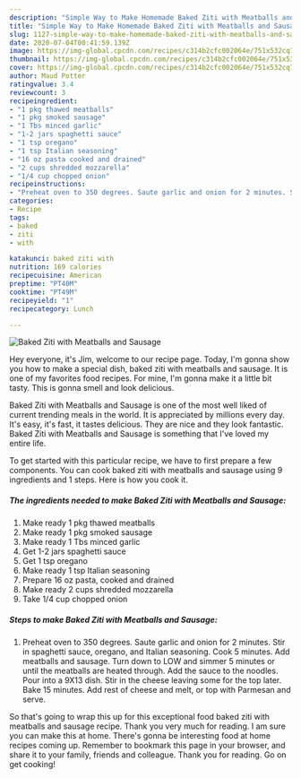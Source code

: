 ```yaml
---
description: "Simple Way to Make Homemade Baked Ziti with Meatballs and Sausage"
title: "Simple Way to Make Homemade Baked Ziti with Meatballs and Sausage"
slug: 1127-simple-way-to-make-homemade-baked-ziti-with-meatballs-and-sausage
date: 2020-07-04T00:41:59.139Z
image: https://img-global.cpcdn.com/recipes/c314b2cfc002064e/751x532cq70/baked-ziti-with-meatballs-and-sausage-recipe-main-photo.jpg
thumbnail: https://img-global.cpcdn.com/recipes/c314b2cfc002064e/751x532cq70/baked-ziti-with-meatballs-and-sausage-recipe-main-photo.jpg
cover: https://img-global.cpcdn.com/recipes/c314b2cfc002064e/751x532cq70/baked-ziti-with-meatballs-and-sausage-recipe-main-photo.jpg
author: Maud Potter
ratingvalue: 3.4
reviewcount: 3
recipeingredient:
- "1 pkg thawed meatballs"
- "1 pkg smoked sausage"
- "1 Tbs minced garlic"
- "1-2 jars spaghetti sauce"
- "1 tsp oregano"
- "1 tsp Italian seasoning"
- "16 oz pasta cooked and drained"
- "2 cups shredded mozzarella"
- "1/4 cup chopped onion"
recipeinstructions:
- "Preheat oven to 350 degrees. Saute garlic and onion for 2 minutes. Stir in spaghetti sauce, oregano, and Italian seasoning. Cook 5 minutes. Add meatballs and sausage. Turn down to LOW and simmer 5 minutes or until the meatballs are heated through. Add the sauce to the noodles. Pour into a 9X13 dish. Stir in the cheese leaving some for the top later. Bake 15 minutes. Add rest of cheese and melt, or top with Parmesan and serve."
categories:
- Recipe
tags:
- baked
- ziti
- with

katakunci: baked ziti with 
nutrition: 169 calories
recipecuisine: American
preptime: "PT40M"
cooktime: "PT49M"
recipeyield: "1"
recipecategory: Lunch

---
```



![Baked Ziti with Meatballs and Sausage](https://img-global.cpcdn.com/recipes/c314b2cfc002064e/751x532cq70/baked-ziti-with-meatballs-and-sausage-recipe-main-photo.jpg)

Hey everyone, it's Jim, welcome to our recipe page. Today, I'm gonna show you how to make a special dish, baked ziti with meatballs and sausage. It is one of my favorites food recipes. For mine, I'm gonna make it a little bit tasty. This is gonna smell and look delicious.



Baked Ziti with Meatballs and Sausage is one of the most well liked of current trending meals in the world. It is appreciated by millions every day. It's easy, it's fast, it tastes delicious. They are nice and they look fantastic. Baked Ziti with Meatballs and Sausage is something that I've loved my entire life.


To get started with this particular recipe, we have to first prepare a few components. You can cook baked ziti with meatballs and sausage using 9 ingredients and 1 steps. Here is how you cook it.

<!--inarticleads1-->

##### The ingredients needed to make Baked Ziti with Meatballs and Sausage:

1. Make ready 1 pkg thawed meatballs
1. Make ready 1 pkg smoked sausage
1. Make ready 1 Tbs minced garlic
1. Get 1-2 jars spaghetti sauce
1. Get 1 tsp oregano
1. Make ready 1 tsp Italian seasoning
1. Prepare 16 oz pasta, cooked and drained
1. Make ready 2 cups shredded mozzarella
1. Take 1/4 cup chopped onion




<!--inarticleads2-->

##### Steps to make Baked Ziti with Meatballs and Sausage:

1. Preheat oven to 350 degrees. Saute garlic and onion for 2 minutes. Stir in spaghetti sauce, oregano, and Italian seasoning. Cook 5 minutes. Add meatballs and sausage. Turn down to LOW and simmer 5 minutes or until the meatballs are heated through. Add the sauce to the noodles. Pour into a 9X13 dish. Stir in the cheese leaving some for the top later. Bake 15 minutes. Add rest of cheese and melt, or top with Parmesan and serve.




So that's going to wrap this up for this exceptional food baked ziti with meatballs and sausage recipe. Thank you very much for reading. I am sure you can make this at home. There's gonna be interesting food at home recipes coming up. Remember to bookmark this page in your browser, and share it to your family, friends and colleague. Thank you for reading. Go on get cooking!
